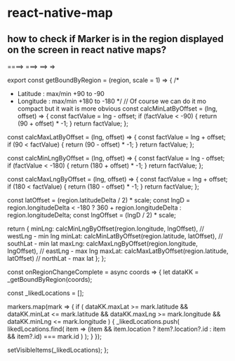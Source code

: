 # react-native-map



## how to check if Marker is in the region displayed on the screen in react native maps?
====>
===>
==>
=>

export const getBoundByRegion = (region, scale = 1) => {
  /*
   * Latitude : max/min +90 to -90
   * Longitude : max/min +180 to -180
   */
  // Of course we can do it mo compact but it wait is more obvious
  const calcMinLatByOffset = (lng, offset) => {
    const factValue = lng - offset;
    if (factValue < -90) {
      return (90 + offset) * -1;
    }
    return factValue;
  };

  const calcMaxLatByOffset = (lng, offset) => {
    const factValue = lng + offset;
    if (90 < factValue) {
      return (90 - offset) * -1;
    }
    return factValue;
  };

  const calcMinLngByOffset = (lng, offset) => {
    const factValue = lng - offset;
    if (factValue < -180) {
      return (180 + offset) * -1;
    }
    return factValue;
  };

  const calcMaxLngByOffset = (lng, offset) => {
    const factValue = lng + offset;
    if (180 < factValue) {
      return (180 - offset) * -1;
    }
    return factValue;
  };

  const latOffset = (region.latitudeDelta / 2) * scale;
  const lngD =
    region.longitudeDelta < -180
      ? 360 + region.longitudeDelta
      : region.longitudeDelta;
  const lngOffset = (lngD / 2) * scale;

  return {
    minLng: calcMinLngByOffset(region.longitude, lngOffset), // westLng - min lng
    minLat: calcMinLatByOffset(region.latitude, latOffset), // southLat - min lat
    maxLng: calcMaxLngByOffset(region.longitude, lngOffset), // eastLng - max lng
    maxLat: calcMaxLatByOffset(region.latitude, latOffset) // northLat - max lat
  };
};

const onRegionChangeComplete = async coords => {
  let dataKK = _getBoundByRegion(coords);

  const _likedLocations = [];

  markers.map(mark => {
    if (
      dataKK.maxLat >= mark.latitude &&
      dataKK.minLat <= mark.latitude &&
      dataKK.maxLng >= mark.longitude &&
      dataKK.minLng <= mark.longitude
    ) {
      _likedLocations.push(
        likedLocations.find(
          item =>
            (item && item.location ? item?.location?.id : item && item?.id) ===
            mark.id
        )
      );
    }
  });

  setVisibleItems(_likedLocations);
};
